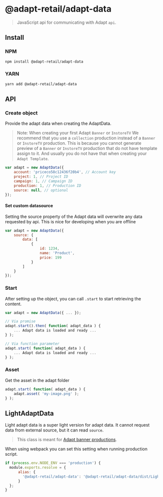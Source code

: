 # @adapt-retail/adapt-data

> JavaScript api for communicating with Adapt `api`.

## Install

### NPM
```bash
npm install @adapt-retail/adapt-data
```

### YARN
```bash
yarn add @adapt-retail/adapt-data
```

## API

### Create object

Provide the adapt data when creating the AdaptData.

> Note: When creating your first Adapt `Banner` or `InstoreTV`
> We recommend that you use a `collection` production instead of a `Banner` or `InstoreTV` production.
> This is because you cannot generate preview of a `Banner` or `InstoreTV` production that do not have template assign to it.
> And usually you do not have that when creating your `Adapt Template`.

```js
var adapt = new AdaptData({
    account: 'priceco58c12436f20b4', // Account key
    project: 1, // Project ID
    campaign: 1, // Campaign ID
    production: 1, // Production ID
    source: null, // optional 
});
```

#### Set custom datasource

Setting the source property of the Adapt data will overwrite any data requested by api.
This is nice for developing when you are offline
```js
var adapt = new AdaptData({
    source: {
        data: [
            {
                id: 1234,
                name: 'Product',
                price: 199
            }
        ]
    } 
});
```

### Start

After setting up the object, you can call `.start` to start retrieving the content.

```js
var adapt = new AdaptData({ ... });

// Via promise
adapt.start().then( function( adapt_data ) {
    ... Adapt data is loaded and ready ...
} );

// Via function parameter
adapt.start( function( adapt_data ) {
    ... Adapt data is loaded and ready ...
} );
```

### Asset

Get the asset in the adapt folder

```js
adapt.start( function( adapt_data ) {
    adapt.asset( 'my-image.png' );
} );
```

## LightAdaptData

Light adapt data is a super light version for adapt data.
It cannot request data from external source, but it can read `source`.

> This class is meant for [Adapt banner productions](https://adaptretail.com).

When using webpack you can set this setting when running production script.
```js
if (process.env.NODE_ENV === 'production') {
  module.exports.resolve = {
      alias: {
        '@adapt-retail/adapt-data': '@adapt-retail/adapt-data/dist/LightAdaptData.js',
      }
  };
}
```
